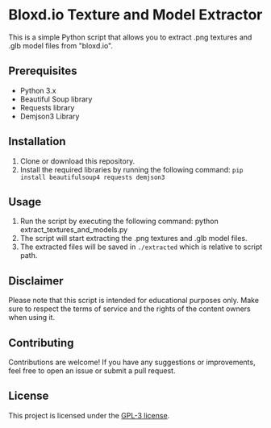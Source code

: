 # Bloxd.io Texture and Model Extractor
This is a simple Python script that allows you to extract .png textures and .glb model files from "bloxd.io".

## Prerequisites
- Python 3.x
- Beautiful Soup library
- Requests library
- Demjson3 Library

## Installation
1. Clone or download this repository.
2. Install the required libraries by running the following command:
   `pip install beautifulsoup4 requests demjson3`

## Usage
1. Run the script by executing the following command:
   python extract_textures_and_models.py
2. The script will start extracting the .png textures and .glb model files.
3. The extracted files will be saved in `./extracted` which is relative to script path.

## Disclaimer
Please note that this script is intended for educational purposes only. Make sure to respect the terms of service and the rights of the content owners when using it.

## Contributing
Contributions are welcome! If you have any suggestions or improvements, feel free to open an issue or submit a pull request.

## License
This project is licensed under the [GPL-3 license](LICENSE).
